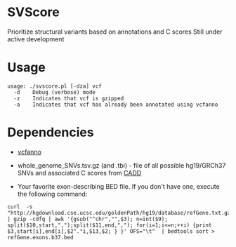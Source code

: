 # SVScore
Prioritize structural variants based on annotations and C scores
Still under active development

# Usage
```
usage: ./svscore.pl [-dza] vcf
  -d	Debug (verbose) mode
  -z	Indicates that vcf is gzipped
  -a	Indicates that vcf has already been annotated using vcfanno
```

# Dependencies
* [vcfanno](https://www.github.com/brentp/vcfanno)

* whole_genome_SNVs.tsv.gz (and .tbi) - file of all possible hg19/GRCh37 SNVs and associated C scores from [CADD](http://cadd.gs.washington.edu/download) 

* Your favorite exon-describing BED file. If you don't have one, execute the following command:

```
curl  -s "http://hgdownload.cse.ucsc.edu/goldenPath/hg19/database/refGene.txt.gz" | gzip -cdfq | awk '{gsub("^chr","",$3); n=int($9); split($10,start,",");split($11,end,","); for(i=1;i<=n;++i) {print $3,start[i],end[i],$2"."i,$13,$2; } }' OFS="\t"  | bedtools sort > refGene.exons.b37.bed
```
